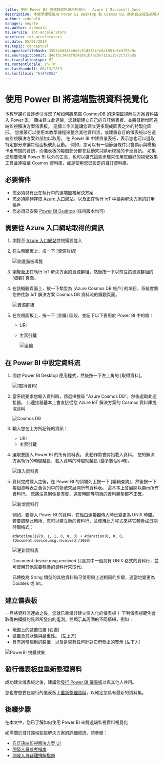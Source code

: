 ```yaml
---
title: 使用 Power BI 將遠端監視資料視覺化 - Azure | Microsoft Docs
description: 本教學課程使用 Power BI Desktop 和 Cosmos DB，將來自遠端監視解決方案的資料整合為自訂的視覺效果。 如此能讓使用者建置自己的自訂儀表板，並與不在解決方案上的使用者共用它們。
author: asdonald
manager: hegate
ms.author: asdonald
ms.service: iot-accelerators
services: iot-accelerators
ms.date: 05/01/2018
ms.topic: conceptual
ms.openlocfilehash: 3398c6d318e0e3c51d3f6cfe8af651a6e3f55c9c
ms.sourcegitcommit: d4dfbc34a1f03488e1b7bc5e711a11b72c717ada
ms.translationtype: MT
ms.contentlocale: zh-TW
ms.lasthandoff: 06/13/2019
ms.locfileid: "61448053"
---
```

# <a name="visualize-remote-monitoring-data-using-power-bi"></a>使用 Power BI 將遠端監視資料視覺化

本教學課程會逐步引導您了解如何將來自 CosmosDB 的遠端監視解決方案資料插入 Power BI。 藉由建立此連線，您就能建立自己的自訂儀表板，並將其新增回遠端監視解決方案儀表板。 這個工作流能讓您建立更多現成圖表之外的特製化圖形。 您接著可以使用本教學課程來整合其他資料流，或建置自訂的儀表板以在遠端監視解決方案外部加以取用。 在 Power BI 中建置儀表板，表示您也可以選取特定部分來讓每個面板彼此互動。 例如，您可以有一個篩選條件只會顯示與模擬卡車有關的資訊，而儀表板的每個部分都會互動來只顯示模擬的卡車資訊。 如果您想要使用 Power BI 以外的工具，也可以擴充這些步驟來使用您偏好的視覺效果工具並連結至 Cosmos 資料庫，或是使用您已設定的自訂資料庫。 

## <a name="prerequisites"></a>必要條件

- 您必須具有正在執行中的遠端監視解決方案
- 您必須能夠存取 [Azure 入口網站](https://portal.azure.com)，以及正在執行 IoT 中樞與解決方案的訂用帳戶
- 您必須已安裝 [Power BI Desktop](https://powerbi.microsoft.com) (任何版本均可)


## <a name="information-needed-from-azure-portal"></a>需要從 Azure 入口網站取得的資訊

1. 瀏覽至 [Azure 入口網站](https://portal.azure.com)並視需要登入

2. 在左側面板上，按一下 [資源群組]

    ![側邊面板導覽](./media/iot-accelerators-integrate-data-powerbi/side_panel.png)

3. 瀏覽至正在執行 IoT 解決方案的資源群組，然後按一下以前往該資源群組的 [概觀] 頁面。 

4. 在該概觀頁面上，按一下類型為 [Azure Cosmos DB 帳戶] 的項目，系統會將您帶往該 IoT 解決方案 Cosmos DB 資料流的概觀頁面。

    ![資源群組](./media/iot-accelerators-integrate-data-powerbi/resource_groups.png)

5. 在左側面板上，按一下 [金鑰] 區段，並記下以下要用於 Power BI 中的值：

   - URI
   - 主索引鍵

     ![金鑰](./media/iot-accelerators-integrate-data-powerbi/keys.png)

## <a name="setting-up-the-stream-in-power-bi"></a>在 Power BI 中設定資料流
  
1. 開啟 Power BI Desktop 應用程式，然後按一下左上角的 [取得資料]。 

    ![[取得資料]](./media/iot-accelerators-integrate-data-powerbi/get_data.png)

2. 當系統要求您輸入資料時，請選擇搜尋 "Azure Cosmos DB"，然後選取此連接器。 此連接器基本上會直接從您 Azure IoT 解決方案的 Cosmos 資料庫提取資料
  
    ![Cosmos DB](./media/iot-accelerators-integrate-data-powerbi/cosmos_db.png)
  
3. 輸入您在上方所記錄的資訊：

    * URI
    * 主索引鍵

4. 選取要匯入 Power BI 的所有資料表。 此動作將會開始載入資料。 您的解決方案執行的時間越長，載入資料的時間就越長 (最多數個小時)。 

    ![匯入資料表](./media/iot-accelerators-integrate-data-powerbi/import_tables.png)

5. 資料完成載入之後，在 Power BI 的頂端列上按一下 [編輯查詢]，然後按一下每個資料表之黃色列中的箭號來展開所有資料表。 這基本上會展開以顯示所有資料行。 您將注意到像是溼度、速度時間等項目的資料類型都不正確。

    ![新增資料行](./media/iot-accelerators-integrate-data-powerbi/new_column.png)
  
    例如，要傳入 Power BI 的資料，在經由連接器傳入時已變更為 UNIX 時間。 若要調整此轉換，您可以建立新的資料行，並使用此方程式來將它轉換成日期時間格式： 

    ```text
    #datetime(1970, 1, 1, 0, 0, 0) + #duration(0, 0, 0, [Document.device.msg.received]/1000)
    ```

    ![更新資料表](./media/iot-accelerators-integrate-data-powerbi/updated_table.png)
  
    Document.device.msg.received 只是其中一個具有 UNIX 格式的資料行，並可使用其他需要轉換的資料行來取代。 
  
    已轉換為 String 類型的其他資料點可使用與上述相同的步驟，適當地變更為 Doubles 或 Int。

## <a name="creating-a-dashboard"></a>建立儀表板

一旦將資料流連線之後，您就已準備好建立個人化的儀表板！ 下列儀表板範例會取得由模擬的裝置所發出的遙測，並顯示其周圍的不同樞紐，例如： 

* 地圖上的裝置位置 (右邊)
* 裝置及其狀態與嚴重性。 (左上方)
* 具有適當規則的裝置，以及是否有任何針對它們發出的警示 (左下方)

![PowerBI 視覺效果](./media/iot-accelerators-integrate-data-powerbi/visual_data.png)

## <a name="publishing-the-dashboard-and-refreshing-the-data"></a>發行儀表板並重新整理資料

成功建立儀表板之後，建議您[發行 Power BI 儀表板](https://docs.microsoft.com/power-bi/desktop-upload-desktop-files)以與其他人共用。

您也會想要在發行的儀表板上[重新整理資料](https://docs.microsoft.com/power-bi/refresh-data)，以確定您具有最新的資料集。

## <a name="next-steps"></a>後續步驟

在本文中，您已了解如何使用 Power BI 來將遠端監視資料視覺化

如需關於自訂遠端監視解決方案的詳細資訊，請參閱：

* [自訂遠端監視解決方案 UI](iot-accelerators-remote-monitoring-customize.md)
* [開發人員參考指南](https://github.com/Azure/azure-iot-pcs-remote-monitoring-dotnet/wiki/Developer-Reference-Guide)
* [開發人員疑難排解指南](https://github.com/Azure/azure-iot-pcs-remote-monitoring-dotnet/wiki/Developer-Troubleshooting-Guide)

